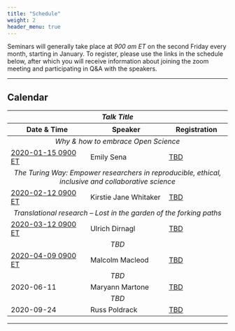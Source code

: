 ```yaml
---
title: "Schedule"
weight: 2
header_menu: true
---
```


Seminars will generally take place at *900 am ET* on the second Friday every month, starting in January. To register, please use the links in the schedule below, after which you will receive information about joining the zoom meeting and participating in Q&A with the speakers.

---

## Calendar

<!--
||<th colspan=3>Talk Title</th>|
||Date & Time|Speaker|Event Link|
|--|--|--|--|
|<td colspan=3>Why & how to embrace Open Science</td>
||[2020-01-15 0900 ET](https://arewemeetingyet.com/New%20York/2021-01-15/09:00)| Emily Sena| [link]()|
||2020-02-12 0900 ET| Kirstie Jane Whitaker| [The Turing Way: Empower researchers in reproducible, ethical, inclusive and collaborative science]()|
||2020-03-12 0900 ET | Ulrich Dirnagl| [TBD]()|
||2020-04-09 0900 ET | Malcolm Macleod| [TBD]()|
||2020-06-11 Time TBD| Maryann Martone| [TBD]()|
||2020-09-24 Time TBD| Russ Poldrack| [TBD]()|
-->

<table>
<thead>
<tr>
<th colspan = 3><center><em>Talk Title</em></center></th>
<tr>
<th>Date & Time</th>
<th>Speaker</th>
<th>Registration</th>
</tr>
</thead>
<tbody>
<tr>
<td colspan=3><center>
<em>Why & how to embrace Open Science</em>
</center></td>
<tr>
<td><a href="https://arewemeetingyet.com/New%20York/2021-01-15/09:00">2020-01-15 0900 ET</a></td>
<td>Emily Sena</td>
<td><a href="">TBD</a></td>
</tr>
<tr>
<td colspan=3><center>
<em>The Turing Way: Empower researchers in reproducible, ethical, inclusive and collaborative science</em>
</center></td>
<tr>
<td><a href="https://arewemeetingyet.com/New%20York/2021-02-12/09:00">2020-02-12 0900 ET</a></td>
<td>Kirstie Jane Whitaker</td>
<td><a href="">TBD</a></td>
</tr>
<tr>
<td colspan=3><center>
<em>Translational research – Lost in the garden of the forking paths</em>
</center></td>
<tr>
<td><a href="https://arewemeetingyet.com/New%20York/2021-03-12/09:00">2020-03-12 0900 ET</a></td>
<td>Ulrich Dirnagl</td>
<td><a href="">TBD</a></td>
</tr>
<tr>
<td colspan=3><center>
<em>TBD</em>
</center></td>
<tr>
<td><a href="https://arewemeetingyet.com/New%20York/2021-04-09/09:00">2020-04-09 0900 ET</a></td>
<td>Malcolm Macleod</td>
<td><a href="">TBD</a></td>
</tr>
<tr>
<td colspan=3><center>
<em>TBD</em>
</center></td>
<tr>
<td>2020-06-11</td>
<td>Maryann Martone</td>
<td><a href="">TBD</a></td>
</tr>
<tr>
<td colspan=3><center>
<em>TBD</em>
</center></td>
<tr>
<td>2020-09-24</td>
<td>Russ Poldrack</td>
<td><a href="">TBD</a></td>
</tr>
</tbody>
</table>


---


